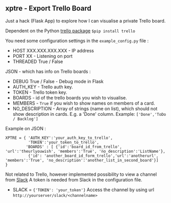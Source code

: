 ## xptre - Export Trello Board

Just a hack (Flask App) to explore how I can visualise a private Trello board.

Dependent on the Python [trello package](https://pypi.python.org/pypi/trello) `$pip install trello`

You need some configuration settings in the `example_config.py` file :
- HOST XXX.XXX.XXX.XXX - IP address
- PORT XX - Listening on port
- THREADED True / False

JSON - which has info on Trello boards :
- DEBUG True / False - Debug mode in Flask
- AUTH_KEY - Trello auth key.
- TOKEN - Trello token key.
- BOARDS - id of the trello boards you wish to visualise.
- MEMBERS - `True` if you wish to show names on members of a card.
- NO_DESCRIPTION - Array of strings (name on list), which should not show description in cards. E.g. a 'Done' column. Example: `['Done','ToDo / Backlog']`

Example on JSON :
```
XPTRE = { 'AUTH_KEY':'your_auth_key_to_trello',
          'TOKEN':'your_token_to_trello',
         'BOARDS' : [ {'id':'board_id_from_trello', 'url':'theurlyouwish', 'members':'True', 'no_description':'ListName'},
          {'id': 'another_board_id_form_trello','url':'anotherurl', 'members':'True', 'no_description':'another_list_in_second_board'}]
}
```

Not related to Trello, however implemented possibility to view a channel from [Slack](https://www.slack.com)
A token is needed from Slack in the configuration file. 
- SLACK = ``` {'TOKEN': 'your_token'} ```
Access the channel by using url ``` http://yourserver/slack/<channelname> ```